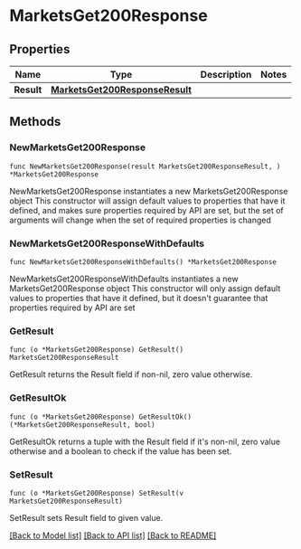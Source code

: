# MarketsGet200Response

## Properties

Name | Type | Description | Notes
------------ | ------------- | ------------- | -------------
**Result** | [**MarketsGet200ResponseResult**](MarketsGet200ResponseResult.md) |  | 

## Methods

### NewMarketsGet200Response

`func NewMarketsGet200Response(result MarketsGet200ResponseResult, ) *MarketsGet200Response`

NewMarketsGet200Response instantiates a new MarketsGet200Response object
This constructor will assign default values to properties that have it defined,
and makes sure properties required by API are set, but the set of arguments
will change when the set of required properties is changed

### NewMarketsGet200ResponseWithDefaults

`func NewMarketsGet200ResponseWithDefaults() *MarketsGet200Response`

NewMarketsGet200ResponseWithDefaults instantiates a new MarketsGet200Response object
This constructor will only assign default values to properties that have it defined,
but it doesn't guarantee that properties required by API are set

### GetResult

`func (o *MarketsGet200Response) GetResult() MarketsGet200ResponseResult`

GetResult returns the Result field if non-nil, zero value otherwise.

### GetResultOk

`func (o *MarketsGet200Response) GetResultOk() (*MarketsGet200ResponseResult, bool)`

GetResultOk returns a tuple with the Result field if it's non-nil, zero value otherwise
and a boolean to check if the value has been set.

### SetResult

`func (o *MarketsGet200Response) SetResult(v MarketsGet200ResponseResult)`

SetResult sets Result field to given value.



[[Back to Model list]](../README.md#documentation-for-models) [[Back to API list]](../README.md#documentation-for-api-endpoints) [[Back to README]](../README.md)


